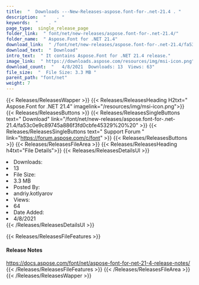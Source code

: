 ```yaml
---
title:  "  Downloads ---New-Releases-aspose.font-for-.net-21.4 . " 
description:  "    . " 
keywords:  "    . " 
page_type:  single_release_page
folder_link:  " font/net/new-releases/aspose.font-for-.net-21.4/"
folder_name:  " Aspose.Font for .NET 21.4"
download_link:  " /font/net/new-releases/aspose.font-for-.net-21.4/fa53c0e9c89745a886f3fd0cbfe45329"
download_text:  " Download"
intro_text:  " It contains Aspose.Font for .NET 21.4 release."
image_link:  " https://downloads.aspose.com/resources/img/msi-icon.png"
download_count:  "   4/8/2021  Downloads: 13  Views: 63"
file_size:  "  File Size: 3.3 MB "
parent_path: "font/net"
weight: 7 
---
```


{{< Releases/ReleasesWapper >}}
  {{< Releases/ReleasesHeading H2txt=" Aspose.Font for .NET 21.4" imagelink="/resources/img/msi-icon.png">}}
  {{< Releases/ReleasesButtons >}}
    {{< Releases/ReleasesSingleButtons text=" Download" link="/font/net/new-releases/aspose.font-for-.net-21.4/fa53c0e9c89745a886f3fd0cbfe45329%20%20" >}}
    {{< Releases/ReleasesSingleButtons text=" Support Forum " link="https://forum.aspose.com/c/font" >}}
  {{< Releases/ReleasesButtons >}}
  {{< Releases/ReleasesFileArea >}}
    {{< Releases/ReleasesHeading h4txt="File Details">}}
    {{< Releases/ReleasesDetailsUl >}}
             <li>Downloads:</li><li>13</li><li>File Size:</li><li>3.3 MB</li><li>Posted By:</li><li>andriy.kotlyarov</li><li>Views:</li><li>64</li><li>Date Added:</li><li>4/8/2021</li>
    {{< /Releases/ReleasesDetailsUl >}}

  {{< Releases/ReleasesFileFeatures >}}
      <h4>Release Notes</h4><div><a href="https://docs.aspose.com/font/net/aspose-font-for-net-21-4-release-notes/">https://docs.aspose.com/font/net/aspose-font-for-net-21-4-release-notes/</a></div>
  {{< /Releases/ReleasesFileFeatures >}}
 {{< /Releases/ReleasesFileArea >}}
{{< /Releases/ReleasesWapper >}}


